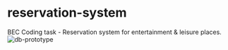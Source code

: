 # reservation-system
BEC Coding task - Reservation system for entertainment &amp; leisure places. 
![db-prototype](https://user-images.githubusercontent.com/73488948/155329042-70f4b9e0-ce07-40a5-8b62-81d3ba6be158.png)
